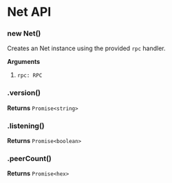 # Net API

### new Net()

Creates an Net instance using the provided `rpc` handler.

**Arguments**

1.  `rpc: RPC`

### .version()

**Returns** `Promise<string>`

### .listening()

**Returns** `Promise<boolean>`

### .peerCount()

**Returns** `Promise<hex>`
